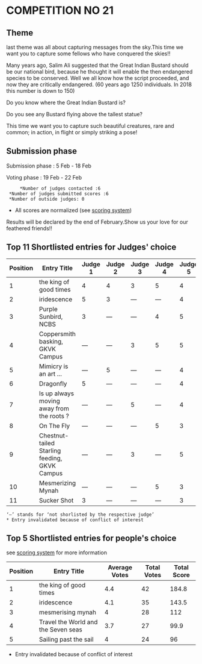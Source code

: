 # COMPETITION NO 21

## Theme
last theme was all about capturing messages from the sky.This time we want you to capture some fellows who have conquered the skies!!

Many years ago, Salim Ali suggested that the Great Indian Bustard should be our national bird, because he thought it will enable the then endangered species to be conserved. Well we all know how the script proceeded, and now they are critically endangered. (60 years ago 1250 individuals. In 2018 this number is down to 150)

Do you know where the Great Indian Bustard is?

Do you see any Bustard flying above the tallest statue?

This time we want you to capture such beautiful creatures, rare and common; in action, in flight or simply striking a pose! 


## Submission phase
Submission phase : 5 Feb - 18 Feb 

Voting phase : 19 Feb - 22 Feb

         *Number of judges contacted :6					
	 *Number of judges submitted scores :6				
	 *Number of outside judges: 0					
* All scores are normalized (see [scoring system](https://github.com/photography2018/competition/blob/master/scoring.md))

Results will be declared by the end of February.Show us your love for our feathered friends!!


## Top 11 Shortlisted entries for Judges' choice

|Position | Entry Title |Judge 1 |Judge 2 |Judge 3| Judge 4|Judge 5| Judge 6|Total Score |
| --- | --- | --- | ---| ---|---| ---| ---| ---|
|1	|the king of good times|	4	|4|	3|	5	|4|	5|	25|
|2	|iridescence	|5	|3|	—	|—	|4|	5|	 17|
|3	|Purple Sunbird, NCBS|	3|	—|	—|	4|	5|	4	|16|
|4	|Coppersmith basking, GKVK Campus|	—|	—|	3|	5|	5|	3|	16|
|5	|Mimicry is an art ...|	—|	5|	—|	—|	4|	5|	14|
|6	|Dragonfly|	5	|—	|—	|—	|4|	4|	13|
|7	|Is up always moving away from the roots ?|	—|	—|	5|	—|	4|	4|	13|
|8	|On The Fly|	—|	—|	—|	5|	3|	5|	13|
|9	|Chestnut-tailed Starling feeding, GKVK Campus|	—|	—|	3|	—|	5|	4|	12|
|10	|Mesmerizing Mynah|	—|	—|	—|	5|	3|	3|	11|
|11	|Sucker Shot|	3|	—|	—|	—|	3|	2|	8|

    ‘—’ stands for ‘not shorlisted by the respective judge’
    * Entry invalidated because of conflict of interest
## Top 5 Shortlisted entries for people's choice
see [scoring system](https://github.com/photography2018/competition/blob/master/scoring.md) for more information 

| Position | Entry Title |  Average Votes |  Total Votes | Total Score |
| --- | --- |--- |---  | --- |
|1|	the king of good times|	4.4	|42|	184.8|
|2|	iridescence|	4.1|	35|	143.5|
|3|	mesmerising mynah|	4	|28|	112|
|4|	Travel the World and the Seven seas|	3.7|	27|	99.9|
|5|	Sailing past the sail|	4	|24	|96|

   * Entry invalidated because of conflict of interest  


